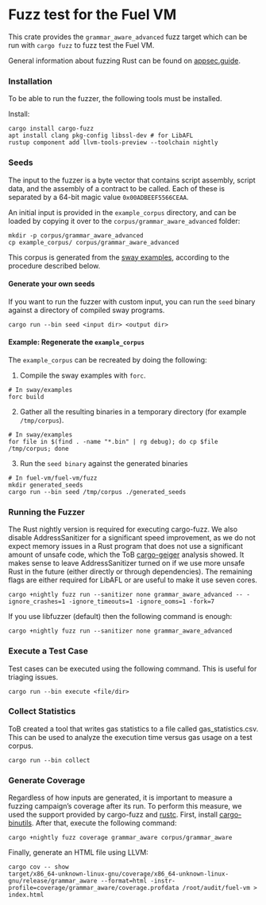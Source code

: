 # Fuzz test for the Fuel VM
This crate provides the `grammar_aware_advanced` fuzz target which can be run with `cargo fuzz` to fuzz test the Fuel VM.

General information about fuzzing Rust can be found on [appsec.guide](https://appsec.guide/docs/fuzzing/rust/cargo-fuzz/).

### Installation
To be able to run the fuzzer, the following tools must be installed.

Install:
```
cargo install cargo-fuzz
apt install clang pkg-config libssl-dev # for LibAFL
rustup component add llvm-tools-preview --toolchain nightly
```

### Seeds

The input to the fuzzer is a byte vector that contains script assembly, script data, and the assembly of a contract to be called. Each of these is separated by a 64-bit magic value `0x00ADBEEF5566CEAA`.

An initial input is provided in the `example_corpus` directory, and can be loaded by copying it over to the `corpus/grammar_aware_advanced` folder:

```
mkdir -p corpus/grammar_aware_advanced
cp example_corpus/ corpus/grammar_aware_advanced
```

This corpus is generated from the [sway examples](https://github.com/FuelLabs/sway/tree/master/examples), according to the procedure described below.

#### Generate your own seeds

If you want to run the fuzzer with custom input, you can run the `seed` binary against a directory of compiled sway programs.

```
cargo run --bin seed <input dir> <output dir>
```

#### Example: Regenerate the `example_corpus`
The `example_corpus` can be recreated by doing the following:

1. Compile the sway examples with `forc`.
```
# In sway/examples
forc build
```

2. Gather all the resulting binaries in a temporary directory (for example `/tmp/corpus`).
```
# In sway/examples
for file in $(find . -name "*.bin" | rg debug); do cp $file /tmp/corpus; done
```

3. Run the `seed binary` against the generated binaries
```
# In fuel-vm/fuel-vm/fuzz
mkdir generated_seeds
cargo run --bin seed /tmp/corpus ./generated_seeds
```

### Running the Fuzzer
The Rust nightly version is required for executing cargo-fuzz. We also disable AddressSanitizer for a significant speed improvement, as we do not expect memory issues in a Rust program that does not use a significant amount of unsafe code, which the ToB [cargo-geiger](https://github.com/rust-secure-code/cargo-geiger) analysis showed. It makes sense to leave AddressSanitizer turned on if we use more unsafe Rust in the future (either directly or through dependencies). The remaining flags are either required for LibAFL or are useful to make it use seven cores.
```
cargo +nightly fuzz run --sanitizer none grammar_aware_advanced -- -ignore_crashes=1 -ignore_timeouts=1 -ignore_ooms=1 -fork=7
```

If you use libfuzzer (default) then the following command is enough:

```
cargo +nightly fuzz run --sanitizer none grammar_aware_advanced
```

### Execute a Test Case
Test cases can be executed using the following command. This is useful for triaging issues.
```
cargo run --bin execute <file/dir>
```

### Collect Statistics
ToB created a tool that writes gas statistics to a file called gas_statistics.csv. This can be used to analyze the execution time versus gas usage on a test corpus.
```
cargo run --bin collect
```

### Generate Coverage
Regardless of how inputs are generated, it is important to measure a fuzzing campaign’s coverage after its run. To perform this measure, we used the support provided by cargo-fuzz and [rustc](https://doc.rust-lang.org/stable/rustc/instrument-coverage.html). First, install [cargo-binutils](https://github.com/rust-embedded/cargo-binutils#installation). After that, execute the following command:
```
cargo +nightly fuzz coverage grammar_aware corpus/grammar_aware
```
Finally, generate an HTML file using LLVM:

```
cargo cov -- show
target/x86_64-unknown-linux-gnu/coverage/x86_64-unknown-linux-gnu/release/grammar_aware --format=html -instr-profile=coverage/grammar_aware/coverage.profdata /root/audit/fuel-vm > index.html
```
